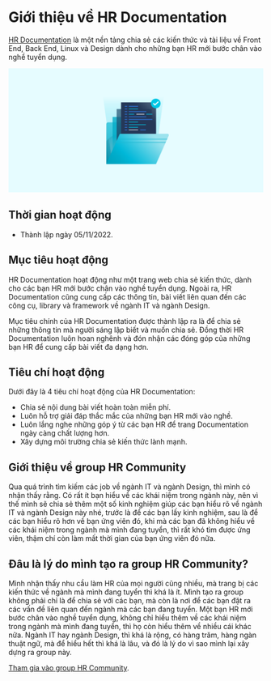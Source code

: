 # Giới thiệu về HR Documentation

[HR Documentation](https://hrpenci.site) là một nền tảng chia sẻ các kiến thức và tài liệu về Front End, Back End, Linux và Design dành cho những bạn HR mới bước chân vào nghề tuyển dụng.

![Documentation Card](./public/static/documentation-card.png)

## Thời gian hoạt động

- Thành lập ngày 05/11/2022.

## Mục tiêu hoạt động

HR Documentation hoạt động như một trang web chia sẻ kiến thức, dành cho các bạn HR mới bước chân vào nghề tuyển dụng. Ngoài ra, HR Documentation cũng cung cấp các thông tin, bài viết liên quan đến các công cụ, library và framework về ngành IT và ngành Design.

Mục tiêu chính của HR Documentation được thành lập ra là để chia sẻ những thông tin mà người sáng lập biết và muốn chia sẻ. Đồng thời HR Documentation luôn hoan nghênh và đón nhận các đóng góp của những bạn HR để cung cấp bài viết đa dạng hơn.

## Tiêu chí hoạt động

Dưới đây là 4 tiêu chí hoạt động của HR Documentation:

- Chia sẻ nội dung bài viết hoàn toàn miễn phí.
- Luôn hỗ trợ giải đáp thắc mắc của những bạn HR mới vào nghề.
- Luôn lắng nghe những góp ý từ các bạn HR để trang Documentation ngày càng chất lượng hơn.
- Xây dựng môi trường chia sẻ kiến thức lành mạnh.

## Giới thiệu về group HR Community

Qua quá trình tìm kiếm các job về ngành IT và ngành Design, thì mình có nhận thấy rằng. Có rất ít bạn hiểu về các khái niệm trong ngành này, nên vì thế mình sẽ chia sẻ thêm một số kinh nghiệm giúp các bạn hiểu rõ về ngành IT và ngành Design này nhé, trước là để các bạn lấy kinh nghiệm, sau là để các bạn hiểu rõ hơn về bạn ứng viên đó, khi mà các bạn đã không hiểu về các khái niệm trong ngành mà mình đang tuyển, thì rất khó tìm được ứng viên, thậm chí còn làm mất thời gian của bạn ứng viên đó nữa.

## Đâu là lý do mình tạo ra group HR Community?

Mình nhận thấy nhu cầu làm HR của mọi người cũng nhiều, mà trang bị các kiến thức về ngành mà mình đang tuyển thì khá là ít. Mình tạo ra group không phải chỉ là để chia sẻ với các bạn, mà còn là nơi để các bạn đặt ra các vấn đề liên quan đến ngành mà các bạn đang tuyển. Một bạn HR mới bước chân vào nghề tuyển dụng, không chỉ hiểu thêm về các khái niệm trong ngành mà mình đang tuyển, thì họ còn hiểu thêm về nhiều cái khác nữa. Ngành IT hay ngành Design, thì khá là rộng, có hàng trăm, hàng ngàn thuật ngữ, mà để hiểu hết thì khá là lâu, và đó là lý do vì sao mình lại xây dựng ra group này.

[Tham gia vào group HR Community](https://www.facebook.com/groups/xomhr).
